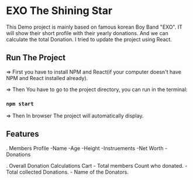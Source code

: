 # EXO The Shining Star 

This Demo project is mainly based on famous korean Boy Band "EXO". IT will show their short profile with their yearly donations. And we can calculate the total Donation. I tried to update the project using React.

## Run The Project
=> First you have to install NPM and React(if your computer doesn't have NPM and React installed already).

=> Then You have to go to the project directory, you can run in the terminal:

### `npm start`

=> Then In browser The project will automatically display.

## Features

. Members Profile
      -Name
      -Age
      -Height
      -Instruements
      -Net Worth
      -Donations

. Overall Donation Calculations Cart
       - Total members Count who donated.
       - Total collected Donations.
       - Name of the Donators.
